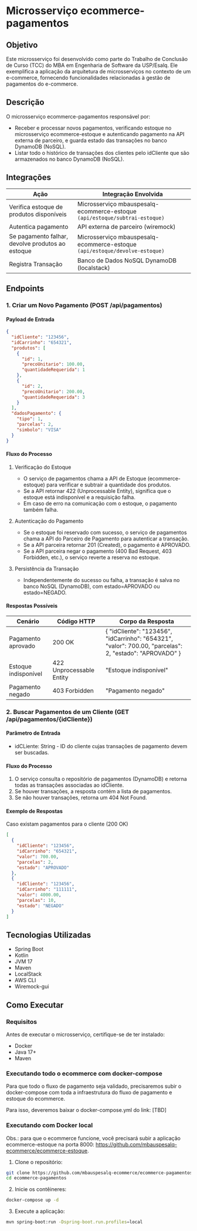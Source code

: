# Microsserviço ecommerce-pagamentos

## Objetivo

Este microsserviço foi desenvolvido como parte do Trabalho de Conclusão de Curso (TCC) do MBA em Engenharia de Software
da USP/Esalq. Ele exemplifica a aplicação da arquitetura de microsserviços no contexto de um e-commerce, fornecendo
funcionalidades relacionadas à gestão de pagamentos do e-commerce.

## Descrição

O microsserviço ecommerce-pagamentos responsável por:

- Receber e processar novos pagamentos, verificando estoque no microsserviço ecommerce-estoque e autenticando pagamento
  na API externa de parceiro, e guarda estado das transações no banco DynamoDB (NoSQL).
- Listar todo o histórico de transações dos clientes pelo idCliente que são armazenados no banco DynamoDB (NoSQL).

## Integrações

| Ação                                             | Integração Envolvida                                                        |
|--------------------------------------------------|-----------------------------------------------------------------------------|
| Verifica estoque de produtos disponíveis         | Microsserviço mbauspesalq-ecommerce-estoque `(api/estoque/subtrai-estoque)` |
| Autentica pagamento                              | API externa de parceiro (wiremock)                                          |
| Se pagamento falhar, devolve produtos ao estoque | Microsserviço mbauspesalq-ecommerce-estoque `(api/estoque/devolve-estoque)` |
| Registra Transação                               | Banco de Dados NoSQL DynamoDB (localstack)                                  |

## Endpoints

### 1. Criar um Novo Pagamento (POST /api/pagamentos)

#### Payload de Entrada

```json
{
  "idCliente": "123456",
  "idCarrinho": "654321",
  "produtos": [
    {
      "id": 1,
      "precoUnitario": 100.00,
      "quantidadeRequerida": 1
    },
    {
      "id": 2,
      "precoUnitario": 200.00,
      "quantidadeRequerida": 3
    }
  ],
  "dadosPagamento": {
    "tipo": 1,
    "parcelas": 2,
    "simbolo": "VISA"
  }
}
```

#### Fluxo do Processo

1. Verificação do Estoque
    - O serviço de pagamentos chama a API de Estoque (ecommerce-estoque) para verificar e subtrair a quantidade dos
      produtos.
    - Se a API retornar 422 (Unprocessable Entity), significa que o estoque está indisponível e a requisição falha.
    - Em caso de erro na comunicação com o estoque, o pagamento também falha.

2. Autenticação do Pagamento
    - Se o estoque foi reservado com sucesso, o serviço de pagamentos chama a API do Parceiro de Pagamento para
      autenticar a transação.
    - Se a API parceira retornar 201 (Created), o pagamento é APROVADO.
    - Se a API parceira negar o pagamento (400 Bad Request, 403 Forbidden, etc.), o serviço reverte a reserva no
      estoque.

3. Persistência da Transação
    - Independentemente do sucesso ou falha, a transação é salva no banco NoSQL (DynamoDB), com estado=APROVADO ou
      estado=NEGADO.

#### Respostas Possíveis

| Cenário              | Código HTTP              | Corpo da Resposta                                                                                       |
|----------------------|--------------------------|---------------------------------------------------------------------------------------------------------|
| Pagamento aprovado   | 200 OK                   | { "idCliente": "123456", "idCarrinho": "654321", "valor": 700.00, "parcelas": 2, "estado": "APROVADO" } |
| Estoque indisponível | 422 Unprocessable Entity | "Estoque indisponível"                                                                                  |
| Pagamento negado     | 403 Forbidden            | "Pagamento negado"                                                                                      |

### 2. Buscar Pagamentos de um Cliente (GET /api/pagamentos/{idCliente})

#### Parâmetro de Entrada

- idCLiente: String - ID do cliente cujas transações de pagamento devem ser buscadas.

#### Fluxo do Processo

1. O serviço consulta o repositório de pagamentos (DynamoDB) e retorna todas as transações associadas ao idCliente.
2. Se houver transações, a resposta contém a lista de pagamentos.
3. Se não houver transações, retorna um 404 Not Found.

#### Exemplo de Respostas

Caso existam pagamentos para o cliente (200 OK)

```json
[
  {
    "idCliente": "123456",
    "idCarrinho": "654321",
    "valor": 700.00,
    "parcelas": 2,
    "estado": "APROVADO"
  },
  {
    "idCliente": "123456",
    "idCarrinho": "111111",
    "valor": 4000.00,
    "parcelas": 10,
    "estado": "NEGADO"
  }
]
```

## Tecnologias Utilizadas

- Spring Boot
- Kotlin
- JVM 17
- Maven
- LocalStack
- AWS CLI
- Wiremock-gui

## Como Executar

### Requisitos

Antes de executar o microsserviço, certifique-se de ter instalado:

- Docker
- Java 17+
- Maven

### Executando todo o ecommerce com docker-compose

Para que todo o fluxo de pagamento seja validado, precisaremos subir o docker-compose com toda a infraestrutura do fluxo
de pagamento e estoque do ecommerce.

Para isso, deveremos baixar o docker-compose.yml do link: [TBD]

### Executando com Docker local

Obs.: para que o ecommerce funcione, você precisará subir a aplicação ecommerce-estoque na porta
8000: https://github.com/mbauspesalq-ecommerce/ecommerce-estoque.

1. Clone o repositório:

```bash
git clone https://github.com/mbauspesalq-ecommerce/ecommerce-pagamentos.git
cd ecommerce-pagamentos
```

2. Inicie os contêineres:

```bash
docker-compose up -d
```

3. Execute a aplicação:

```bash
mvn spring-boot:run -Dspring-boot.run.profiles=local
```